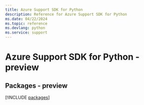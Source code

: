 ```yaml
---
title: Azure Support SDK for Python
description: Reference for Azure Support SDK for Python
ms.date: 04/22/2024
ms.topic: reference
ms.devlang: python
ms.service: support
---
```

# Azure Support SDK for Python - preview
## Packages - preview
[!INCLUDE [packages](support-index.md)]